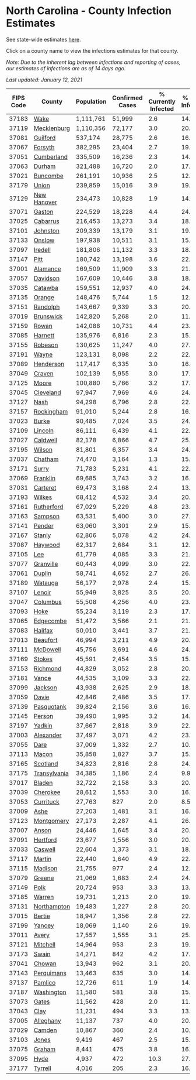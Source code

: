 # North Carolina - County Infection Estimates

See state-wide estimates [here](/infections/us-nc).

Click on a county name to view the infections estimates for that county.

*Note: Due to the inherent lag between infections and reporting of cases, our estimates of infections are as of 14 days ago.*

*Last updated: January 12, 2021*

|   FIPS Code |                       County |   Population |   Confirmed Cases |   % Currently Infected |   % Total Infected |
|-------------|------------------------------|--------------|-------------------|------------------------|--------------------|
|       37183 |                 [Wake](wake) |    1,111,761 |            51,999 |                    2.6 |               14.3 |
|       37119 |   [Mecklenburg](mecklenburg) |    1,110,356 |            72,177 |                    3.0 |               20.7 |
|       37081 |         [Guilford](guilford) |      537,174 |            28,775 |                    2.6 |               16.4 |
|       37067 |           [Forsyth](forsyth) |      382,295 |            23,404 |                    2.7 |               19.0 |
|       37051 |     [Cumberland](cumberland) |      335,509 |            16,236 |                    2.3 |               14.8 |
|       37063 |             [Durham](durham) |      321,488 |            16,720 |                    2.0 |               17.2 |
|       37021 |         [Buncombe](buncombe) |      261,191 |            10,936 |                    2.5 |               12.6 |
|       37179 |               [Union](union) |      239,859 |            15,016 |                    3.9 |               19.1 |
|       37129 |   [New Hanover](new-hanover) |      234,473 |            10,828 |                    1.9 |               14.3 |
|       37071 |             [Gaston](gaston) |      224,529 |            18,228 |                    4.4 |               24.5 |
|       37025 |         [Cabarrus](cabarrus) |      216,453 |            13,273 |                    3.4 |               18.8 |
|       37101 |         [Johnston](johnston) |      209,339 |            13,179 |                    3.1 |               19.6 |
|       37133 |             [Onslow](onslow) |      197,938 |            10,511 |                    3.1 |               15.6 |
|       37097 |           [Iredell](iredell) |      181,806 |            11,132 |                    3.3 |               18.5 |
|       37147 |                 [Pitt](pitt) |      180,742 |            13,198 |                    3.6 |               22.3 |
|       37001 |         [Alamance](alamance) |      169,509 |            11,909 |                    3.3 |               21.6 |
|       37057 |         [Davidson](davidson) |      167,609 |            10,446 |                    3.8 |               18.9 |
|       37035 |           [Catawba](catawba) |      159,551 |            12,937 |                    4.0 |               24.3 |
|       37135 |             [Orange](orange) |      148,476 |             5,744 |                    1.5 |               12.5 |
|       37151 |         [Randolph](randolph) |      143,667 |             9,339 |                    3.3 |               20.4 |
|       37019 |       [Brunswick](brunswick) |      142,820 |             5,268 |                    2.0 |               11.3 |
|       37159 |               [Rowan](rowan) |      142,088 |            10,731 |                    4.4 |               23.6 |
|       37085 |           [Harnett](harnett) |      135,976 |             6,816 |                    2.3 |               15.4 |
|       37155 |           [Robeson](robeson) |      130,625 |            11,247 |                    4.0 |               27.0 |
|       37191 |               [Wayne](wayne) |      123,131 |             8,098 |                    2.2 |               22.3 |
|       37089 |       [Henderson](henderson) |      117,417 |             6,335 |                    3.0 |               16.7 |
|       37049 |             [Craven](craven) |      102,139 |             5,955 |                    3.0 |               17.5 |
|       37125 |               [Moore](moore) |      100,880 |             5,766 |                    3.2 |               17.5 |
|       37045 |       [Cleveland](cleveland) |       97,947 |             7,969 |                    4.6 |               24.2 |
|       37127 |                 [Nash](nash) |       94,298 |             6,796 |                    2.8 |               22.1 |
|       37157 |     [Rockingham](rockingham) |       91,010 |             5,244 |                    2.8 |               16.9 |
|       37023 |               [Burke](burke) |       90,485 |             7,024 |                    3.5 |               24.3 |
|       37109 |           [Lincoln](lincoln) |       86,111 |             6,439 |                    4.1 |               22.0 |
|       37027 |         [Caldwell](caldwell) |       82,178 |             6,866 |                    4.7 |               25.2 |
|       37195 |             [Wilson](wilson) |       81,801 |             6,357 |                    3.4 |               24.3 |
|       37037 |           [Chatham](chatham) |       74,470 |             3,164 |                    1.3 |               15.0 |
|       37171 |               [Surry](surry) |       71,783 |             5,231 |                    4.1 |               22.1 |
|       37069 |         [Franklin](franklin) |       69,685 |             3,743 |                    3.2 |               16.6 |
|       37031 |         [Carteret](carteret) |       69,473 |             3,168 |                    2.4 |               13.6 |
|       37193 |             [Wilkes](wilkes) |       68,412 |             4,532 |                    3.4 |               20.6 |
|       37161 |     [Rutherford](rutherford) |       67,029 |             5,229 |                    4.8 |               23.5 |
|       37163 |           [Sampson](sampson) |       63,531 |             5,400 |                    3.0 |               27.4 |
|       37141 |             [Pender](pender) |       63,060 |             3,301 |                    2.9 |               15.8 |
|       37167 |             [Stanly](stanly) |       62,806 |             5,078 |                    4.2 |               24.6 |
|       37087 |           [Haywood](haywood) |       62,317 |             2,684 |                    3.1 |               12.7 |
|       37105 |                   [Lee](lee) |       61,779 |             4,085 |                    3.3 |               21.3 |
|       37077 |       [Granville](granville) |       60,443 |             4,099 |                    3.0 |               22.2 |
|       37061 |             [Duplin](duplin) |       58,741 |             4,652 |                    2.7 |               26.9 |
|       37189 |           [Watauga](watauga) |       56,177 |             2,978 |                    2.4 |               15.9 |
|       37107 |             [Lenoir](lenoir) |       55,949 |             3,825 |                    3.5 |               20.8 |
|       37047 |         [Columbus](columbus) |       55,508 |             4,256 |                    4.0 |               23.9 |
|       37093 |                 [Hoke](hoke) |       55,234 |             3,119 |                    2.3 |               17.8 |
|       37065 |       [Edgecombe](edgecombe) |       51,472 |             3,566 |                    2.1 |               21.6 |
|       37083 |           [Halifax](halifax) |       50,010 |             3,441 |                    3.7 |               21.0 |
|       37013 |         [Beaufort](beaufort) |       46,994 |             3,211 |                    4.9 |               20.2 |
|       37111 |         [McDowell](mcdowell) |       45,756 |             3,691 |                    4.6 |               24.2 |
|       37169 |             [Stokes](stokes) |       45,591 |             2,454 |                    3.5 |               15.9 |
|       37153 |         [Richmond](richmond) |       44,829 |             3,052 |                    2.8 |               20.7 |
|       37181 |               [Vance](vance) |       44,535 |             3,109 |                    3.3 |               22.0 |
|       37099 |           [Jackson](jackson) |       43,938 |             2,625 |                    2.9 |               18.0 |
|       37059 |               [Davie](davie) |       42,846 |             2,486 |                    3.5 |               17.6 |
|       37139 |     [Pasquotank](pasquotank) |       39,824 |             2,156 |                    3.6 |               16.6 |
|       37145 |             [Person](person) |       39,490 |             1,995 |                    3.2 |               14.9 |
|       37197 |             [Yadkin](yadkin) |       37,667 |             2,818 |                    3.9 |               22.9 |
|       37003 |       [Alexander](alexander) |       37,497 |             3,071 |                    4.2 |               23.9 |
|       37055 |                 [Dare](dare) |       37,009 |             1,332 |                    2.7 |               10.5 |
|       37113 |               [Macon](macon) |       35,858 |             1,827 |                    3.7 |               15.4 |
|       37165 |         [Scotland](scotland) |       34,823 |             2,816 |                    2.8 |               24.7 |
|       37175 | [Transylvania](transylvania) |       34,385 |             1,186 |                    2.4 |                9.9 |
|       37017 |             [Bladen](bladen) |       32,722 |             2,158 |                    3.3 |               20.6 |
|       37039 |         [Cherokee](cherokee) |       28,612 |             1,553 |                    3.0 |               16.2 |
|       37053 |       [Currituck](currituck) |       27,763 |               827 |                    2.0 |                8.5 |
|       37009 |                 [Ashe](ashe) |       27,203 |             1,481 |                    3.1 |               16.0 |
|       37123 |     [Montgomery](montgomery) |       27,173 |             2,287 |                    4.1 |               26.3 |
|       37007 |               [Anson](anson) |       24,446 |             1,645 |                    3.4 |               20.9 |
|       37091 |         [Hertford](hertford) |       23,677 |             1,556 |                    3.0 |               20.7 |
|       37033 |           [Caswell](caswell) |       22,604 |             1,373 |                    3.1 |               18.3 |
|       37117 |             [Martin](martin) |       22,440 |             1,640 |                    4.9 |               22.3 |
|       37115 |           [Madison](madison) |       21,755 |               977 |                    2.4 |               12.8 |
|       37079 |             [Greene](greene) |       21,069 |             1,683 |                    2.4 |               24.8 |
|       37149 |                 [Polk](polk) |       20,724 |               953 |                    3.3 |               13.7 |
|       37185 |             [Warren](warren) |       19,731 |             1,213 |                    2.0 |               19.0 |
|       37131 |   [Northampton](northampton) |       19,483 |             1,227 |                    2.8 |               20.5 |
|       37015 |             [Bertie](bertie) |       18,947 |             1,356 |                    2.8 |               22.8 |
|       37199 |             [Yancey](yancey) |       18,069 |             1,140 |                    2.6 |               19.2 |
|       37011 |               [Avery](avery) |       17,557 |             1,555 |                    3.1 |               25.3 |
|       37121 |         [Mitchell](mitchell) |       14,964 |               953 |                    2.3 |               19.2 |
|       37173 |               [Swain](swain) |       14,271 |               842 |                    4.2 |               17.4 |
|       37041 |             [Chowan](chowan) |       13,943 |               962 |                    3.1 |               20.6 |
|       37143 |     [Perquimans](perquimans) |       13,463 |               635 |                    3.0 |               14.4 |
|       37137 |           [Pamlico](pamlico) |       12,726 |               611 |                    1.9 |               14.5 |
|       37187 |     [Washington](washington) |       11,580 |               581 |                    3.8 |               15.5 |
|       37073 |               [Gates](gates) |       11,562 |               428 |                    2.0 |               11.1 |
|       37043 |                 [Clay](clay) |       11,231 |               494 |                    3.3 |               13.0 |
|       37005 |       [Alleghany](alleghany) |       11,137 |               737 |                    4.0 |               20.3 |
|       37029 |             [Camden](camden) |       10,867 |               360 |                    2.4 |               10.1 |
|       37103 |               [Jones](jones) |        9,419 |               467 |                    2.5 |               15.5 |
|       37075 |             [Graham](graham) |        8,441 |               475 |                    3.8 |               16.5 |
|       37095 |                 [Hyde](hyde) |        4,937 |               472 |                   10.3 |               27.1 |
|       37177 |           [Tyrrell](tyrrell) |        4,016 |               205 |                    2.3 |               16.5 |